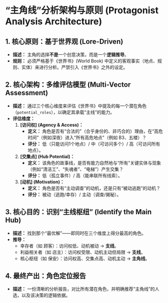 # “主角线”分析架构与原则 (Protagonist Analysis Architecture)

## 1. 核心原则：基于世界观 (Lore-Driven)
- **描述：** 主角的选择**不是**一个创意决策，而是一个**逻辑推导**。
- **规则：** 必须严格基于《世界书》(World Book) 中定义的客观事实（地点、规则、实体）来进行分析。严禁引入《世界书》之外的设定。

## 2. 核心架构：多维评估模型 (Multi-Vector Assessment)
- **描述：** 通过三个核心维度来评估《世界书》中提及的每一个潜在角色（`potential_roles`），以确定其承载“主线”的能力。
- **评估维度：**
    1.  **[访问权] (Agency & Access)：**
        * **定义：** 角色是否有“合法的”（合乎身份的、非巧合的）理由，在“高危时间”（例如深夜）进入“所有高危地点”（例如 B3、五楼）？
        * **评分：** 低（只能访问1个地点）/ 中（可访问多个）/ 高（可访问所有地点）。
    2.  **[交集点] (Hub Potential)：**
        * **定义：** 该角色的故事线，是否有能力自然地与“所有”关键实体与现象（例如“清洁工”、“失魂者”、“电梯”）产生交集？
        * **评分：** 低（孤立事件）/ 高（能串联所有线索）。
    3.  **[动机] (Motivation)：**
        * **定义：** 角色是否有“主动调查”的动机，还是只有“被动逃跑”的动机？
        * **评分：** 被动（逃跑/幸存）/ 主动（调查/揭秘）。

## 3. 核心目的：识别“主线枢纽” (Identify the Main Hub)
- **描述：** 找到那个“最优解”——即同时在三个维度上得分最高的角色。
- **推导：**
    * 幸存者（如 顾客）：访问权低、动机被动 -> **支线**。
    * 利益相关者（如 店主）：访问权受限、动机主动但局限 -> **支线**。
    * 核心枢纽（如 保安）：访问权高、交集点高、动机主动 -> **主角线**。

## 4. 最终产出：角色定位报告
- **描述：** 一份清晰的分析报告，对比所有潜在角色，并明确推荐“主角线”的人选，以及该决策的逻辑依据。